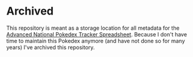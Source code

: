 # Archived
This repository is meant as a storage location for all metadata for the [Advanced National Pokedex Tracker Spreadsheet](https://docs.google.com/spreadsheets/d/1wuxWSam6qeRDiO1mqx5ryCC5SfOAKzhrVtFpcESc5k8/edit?usp=sharing). Because I don't have time to maintain this Pokedex anymore (and have not done so for many years) I've archived this repository.
